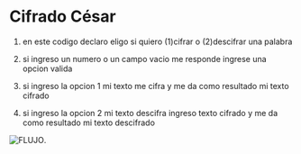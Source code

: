 # Cifrado César

1. en este codigo declaro eligo si quiero (1)cifrar o (2)descifrar una palabra

2. si ingreso un numero o un campo vacio me responde ingrese una opcion valida

3. si ingreso la opcion 1 mi texto me cifra y me da como resultado mi texto cifrado

4. si ingreso la opcion 2 mi texto descifra ingreso texto cifrado y me da como resultado mi texto descifrado

![FLUJO](http://www.nedgrafica.cl/imagenesnaty/cifradocesarflujo.jpg "DIAGRAMA DE FLUJO").